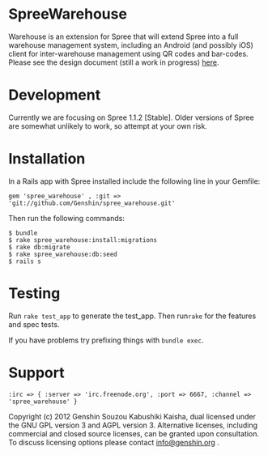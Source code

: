 SpreeWarehouse
==============

Warehouse is an extension for Spree that will extend Spree into a full warehouse management system, including an Android (and possibly iOS) client for inter-warehouse management using QR codes and bar-codes.  
Please see the design document (still a work in progress) [here](https://docs.google.com/document/d/1K-C33WjH5GooNKW-GsW7-Ol_K4-7PbwVxPk3Vs2MmO0/edit).

Development
===========
Currently we are focusing on Spree 1.1.2 [Stable]. Older versions of Spree are somewhat unlikely to work, so attempt at your own risk.

Installation
============
In a Rails app with Spree installed include the following line in your Gemfile: 

    gem 'spree_warehouse' , :git => 'git://github.com/Genshin/spree_warehouse.git'

Then run the following commands: 

    $ bundle
    $ rake spree_warehouse:install:migrations 
    $ rake db:migrate
    $ rake spree_warehouse:db:seed
    $ rails s 


Testing
=======

Run `rake test_app` to generate the test_app.
Then run`rake` for the features and spec tests.

If you have problems try prefixing things with `bundle exec`.


Support
=======

    :irc => { :server => 'irc.freenode.org', :port => 6667, :channel => 'spree_warehouse' }



Copyright (c) 2012 Genshin Souzou Kabushiki Kaisha, dual licensed under the GNU GPL version 3 and AGPL version 3. Alternative licenses, including commercial and closed source licenses, can be granted upon consultation. To discuss licensing options please contact info@genshin.org .
